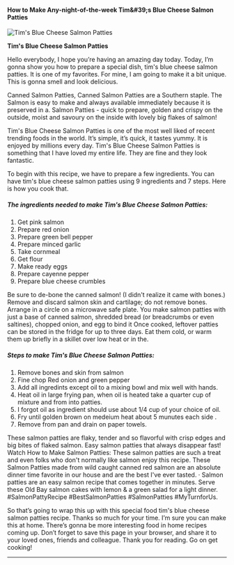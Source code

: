             

#### How to Make Any-night-of-the-week Tim&amp;#39;s Blue Cheese Salmon Patties

![Tim's Blue Cheese Salmon Patties](https://img-global.cpcdn.com/recipes/b8a15f3fb322f15d/751x532cq70/tims-blue-cheese-salmon-patties-recipe-main-photo.jpg)

**Tim's Blue Cheese Salmon Patties**

Hello everybody, I hope you’re having an amazing day today. Today, I’m gonna show you how to prepare a special dish, tim's blue cheese salmon patties. It is one of my favorites. For mine, I am going to make it a bit unique. This is gonna smell and look delicious.

Canned Salmon Patties, Canned Salmon Patties are a Southern staple. The Salmon is easy to make and always available immediately because it is preserved in a. Salmon Patties - quick to prepare, golden and crispy on the outside, moist and savoury on the inside with lovely big flakes of salmon!

Tim's Blue Cheese Salmon Patties is one of the most well liked of recent trending foods in the world. It’s simple, it’s quick, it tastes yummy. It is enjoyed by millions every day. Tim's Blue Cheese Salmon Patties is something that I have loved my entire life. They are fine and they look fantastic.

To begin with this recipe, we have to prepare a few ingredients. You can have tim's blue cheese salmon patties using 9 ingredients and 7 steps. Here is how you cook that.

##### The ingredients needed to make Tim's Blue Cheese Salmon Patties:

1.  Get pink salmon
2.  Prepare red onion
3.  Prepare green bell pepper
4.  Prepare minced garlic
5.  Take cornmeal
6.  Get flour
7.  Make ready eggs
8.  Prepare cayenne pepper
9.  Prepare blue cheese crumbles

Be sure to de-bone the canned salmon! (I didn't realize it came with bones.) Remove and discard salmon skin and cartilage; do not remove bones. Arrange in a circle on a microwave safe plate. You make salmon patties with just a base of canned salmon, shredded bread (or breadcrumbs or even saltines), chopped onion, and egg to bind it Once cooked, leftover patties can be stored in the fridge for up to three days. Eat them cold, or warm them up briefly in a skillet over low heat or in the.

##### Steps to make Tim's Blue Cheese Salmon Patties:

1.  Remove bones and skin from salmon
2.  Fine chop Red onion and green pepper
3.  Add all ingredints except oil to a mixing bowl and mix well with hands.
4.  Heat oil in large frying pan, when oil is heated take a quarter cup of mixture and from into patties.
5.  I forgot oil as ingredient should use about 1/4 cup of your choice of oil.
6.  Fry until golden brown on medeium heat about 5 munutes each side .
7.  Remove from pan and drain on paper towels.

These salmon patties are flaky, tender and so flavorful with crisp edges and big bites of flaked salmon. Easy salmon patties that always disappear fast! Watch How to Make Salmon Patties: These salmon patties are such a treat and even folks who don't normally like salmon enjoy this recipe. These Salmon Patties made from wild caught canned red salmon are an absolute dinner time favorite in our house and are the best I've ever tasted. · Salmon patties are an easy salmon recipe that comes together in minutes. Serve these Old Bay salmon cakes with lemon & a green salad for a light dinner. #SalmonPattyRecipe #BestSalmonPatties #SalmonPatties #MyTurnforUs.

So that’s going to wrap this up with this special food tim's blue cheese salmon patties recipe. Thanks so much for your time. I’m sure you can make this at home. There’s gonna be more interesting food in home recipes coming up. Don’t forget to save this page in your browser, and share it to your loved ones, friends and colleague. Thank you for reading. Go on get cooking!

* * *